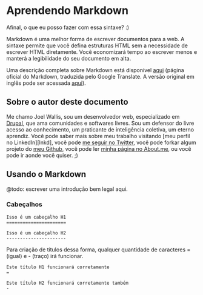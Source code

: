 Aprendendo Markdown
===================
Afinal, o que eu posso fazer com essa sintaxe? :)

Markdown é uma melhor forma de escrever documentos para a web. A sintaxe permite
que você defina estruturas HTML sem a necessidade de escrever HTML diretamente.
Você economizará tempo ao escrever menos e manterá a legibilidade do seu
documento em alta.

Uma descrição completa sobre Markdown está disponível [aqui][md-pt-br] (página oficial
do Markdown, traduzida pelo Google Translate. A versão original em inglês pode ser acessada [aqui][md-en]).

  [md-pt-br]: http://translate.google.com.br/translate?sl=en&tl=pt&js=n&prev=_t&hl=pt-BR&ie=UTF-8&eotf=1&u=http%3A%2F%2Fdaringfireball.net%2Fprojects%2Fmarkdown%2F
  [md-en]: http://daringfireball.net/projects/markdown/


Sobre o autor deste documento
-----------------------------
Me chamo Joel Wallis, sou um desenvolvedor web, especializado em [Drupal][dpl],
que ama comunidades e softwares livres. Sou um defensor do livre acesso ao
conhecimento, um praticante de inteligência coletiva, um eterno aprendiz.
Você pode saber mais sobre meu trabalho visitando
[meu perfil no LinkedIn][lnkd], você pode [me seguir no Twitter][twt],
você pode forkar algum projeto do [meu Github][gth], você pode ler
[minha página no About.me][btm], ou você pode ir aonde você quiser. ;)

  [dpl]: http://drupal.org
  [lkd]: http://br.linkedin.com/in/joelwallis/
  [twt]: http://twitter.com/joelwallis1
  [gth]: http://github.com/joelwallis
  [btm]: http://about.me/joelwallis

Usando o Markdown
-----------------
@todo: escrever uma introdução bem legal aqui.

### Cabeçalhos

    Isso é um cabeçalho H1
    ======================

    Isso é um cabeçalho H2
    ----------------------

Para criação de títulos dessa forma, qualquer quantidade de caracteres
= (igual) e - (traço) irá funcionar.

    Este título H1 funcionará corretamente
    =

    Este título H2 funcionará corretamente também
    -
